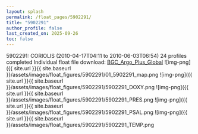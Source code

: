 ```yaml
---
layout: splash
permalink: /float_pages/5902291/
title: "5902291"
author_profile: false
last_created_on: 2025-09-26
toc: false
---
```

 
5902291: CORIOLIS (2010-04-17T04:11 to 2010-06-03T06:54)
24 profiles completed
Individual float file download: [BGC_Argo_Plus_Global](https://ftp.soest.hawaii.edu/bgc_argo_plus/Individual_Floats/outliers_removed/5902291_Sprof_processed.nc)
![img-png]({{ site.url }}{{ site.baseurl }}/assets/images/float_figures/5902291/01_5902291_map.png
![img-png]({{ site.url }}{{ site.baseurl }}/assets/images/float_figures/5902291/5902291_DOXY.png
![img-png]({{ site.url }}{{ site.baseurl }}/assets/images/float_figures/5902291/5902291_PRES.png
![img-png]({{ site.url }}{{ site.baseurl }}/assets/images/float_figures/5902291/5902291_PSAL.png
![img-png]({{ site.url }}{{ site.baseurl }}/assets/images/float_figures/5902291/5902291_TEMP.png
